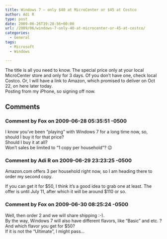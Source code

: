 ```yaml
---
title: Windows 7 – only $40 at MicroCenter or $45 at Costco
author: Adi R
type: post
date: 2009-06-26T19:28:56+00:00
url: /2009/06/windows-7-only-40-at-microcenter-or-45-at-costco/
categories:
  - General
tags:
  - Microsoft
  - Windows

---
```

The title is all you need to know. The special price only at your local MicroCenter store and only for 3 days. Of you don&#8217;t have one, check local Costco. Or, I will have a link to Amazon, which promised to deliver on Oct 22, on here later today.  
Posting from my iPhone, so signing off now.

## Comments

### Comment by Fox on 2009-06-28 05:35:51 -0500
I know you&#8217;ve been &#8220;playing&#8221; with Windows 7 for a long time now, so, should I buy it for that price?  
Should I buy it at all?  
Won&#8217;t sales be limited to &#8220;1 copy per household&#8221;? 😉

### Comment by Adi R on 2009-06-29 23:23:25 -0500
Amazon.com offers 3 per household right now, so I am heading there to order my second copy.

If you can get it for $50, I think it&#8217;s a good idea to grab one at least. The offer is until July 11, after which it will be around $110 or so.

### Comment by Fox on 2009-06-30 08:25:24 -0500
Well, then order 2 and we will share shipping :-).  
By the way, Windows 7 will also have different flavors, like &#8220;Basic&#8221; and etc. ?  
And which flavor you get for $50?  
If it is not the &#8220;Ultimate&#8221;, I might pass&#8230;